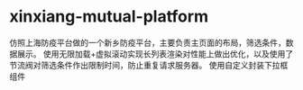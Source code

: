 # xinxiang-mutual-platform
仿照上海防疫平台做的一个新乡防疫平台，主要负责主页面的布局，筛选条件，数据展示。
使用无限加载+虚拟滚动实现长列表渲染对性能上做出优化，以及使用了节流阀对筛选条件作出限制时间，防止重复请求服务器。
使用自定义封装下拉框组件
